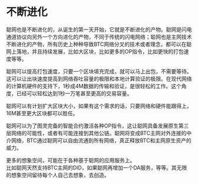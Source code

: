 不断进化
===


聪网也是不断进化的，从诞生的第一天开始，它就是不断进化的产物。聪网是闪电通道协议向另外一个方向进化的产物，不同于传统的闪电网络；聪网也是主网技术不断进化的产物，所有历史上种种导致BTC网络分叉的技术或者理念，都可以在聪网上落地，并且持续发展，比如大区块，比如更多的OP指令，比如更快的打包速度等等。

聪网可以提高打包速度，只要一个区块填充完成，就可以马上出包，不需要等待。这可以让出块速度提高到网络吞吐容量的极限和本地计算验证的极限。在现代网络的计算机硬件的支持下，1秒成4M数据的传输和验证，是很轻松的工作。这个角度，已经可以轻松达到1秒一万笔甚至更高的交易容量。

聪网可以有计划扩大区块大小，如果有这个需求的话，只要网络和硬件能跟得上，16M甚至更大区块都可以胜任。

聪网可以为了图灵完备的智能合约激活各种OP指令，这让聪网具备发展原生第三层网络的可能性，或者有可能连接到其他公链。聪网将变成BTC主网对外连接的中介网络，BTC通过聪网可以自由流通到所有网络，真正释放BTC和主网原生资产的威力。

更多的想象空间，可能在于各种基于聪网的应用服务上。  
比如聪网天然支持BTC主网的DID，如果聪网再增加一个DA服务，等等。其无限的想象空间留待每个人自己去想象，去创造。

